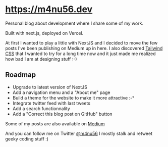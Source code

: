 # https://m4nu56.dev

Personal blog about development where I share some of my work.

Built with next.js, deployed on Vercel. 

At first I wanted to play a little with NextJS and I decided to move the few posts I've been publishing on Medium up in here.
I also discovered [Tailwind CSS](https://tailwindcss.com/) that I wanted to try for a long time now and it just made me realized how bad I am at designing stuff :-)

## Roadmap

- Upgrade to latest version of NextJS
- Add a navigation menu and a "About me" page
- Build a theme for the website to make it more attractive :-°
- Integrate twitter feed with last tweets
- Add a search functionnality
- Add a "Correct this blog post on GitHub" button 

Some of my posts are also available on [Medium](https://medium.com/@mnu)

And you can follow me on Twitter [@m4nu56](https://twitter.com/m4nu56) I mostly stalk and retweet geeky coding stuff :)